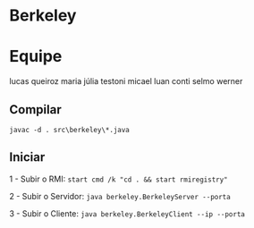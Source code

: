 
# Berkeley

# Equipe

lucas queiroz
maria júlia testoni
micael luan conti
selmo werner

## Compilar
`javac -d . src\berkeley\*.java`

## Iniciar

1 - Subir o RMI: 
`start cmd /k "cd . && start rmiregistry"`

2 - Subir o Servidor:
`java berkeley.BerkeleyServer --porta`

3 - Subir o Cliente:
`java berkeley.BerkeleyClient --ip --porta`
